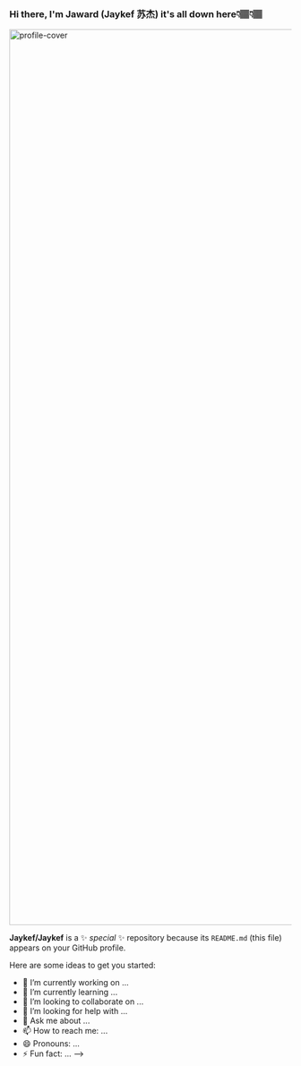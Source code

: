 ### Hi there, I'm Jaward (Jaykef 苏杰) it's all down here👇🏽👇🏽

<img width="1600" alt="profile-cover" src="https://github.com/user-attachments/assets/8c142635-42fe-4d11-99f3-02b41ff1e44d" />

**Jaykef/Jaykef** is a ✨ _special_ ✨ repository because its `README.md` (this file) appears on your GitHub profile.

Here are some ideas to get you started:

- 🔭 I’m currently working on ...
- 🌱 I’m currently learning ...
- 👯 I’m looking to collaborate on ...
- 🤔 I’m looking for help with ...
- 💬 Ask me about ...
- 📫 How to reach me: ...
- 😄 Pronouns: ...
- ⚡ Fun fact: ...
-->
